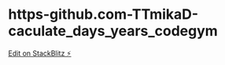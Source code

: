 # https-github.com-TTmikaD-caculate_days_years_codegym

[Edit on StackBlitz ⚡️](https://stackblitz.com/edit/web-platform-o78qvj)